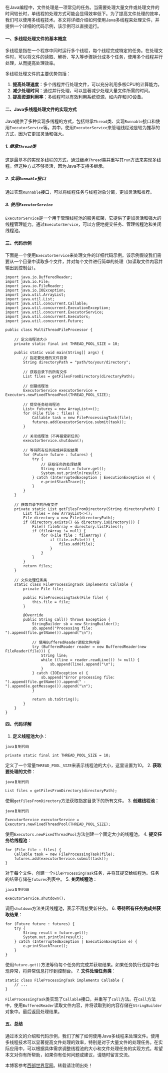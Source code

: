 
在Java编程中，文件处理是一项常见的任务。当需要处理大量文件或处理文件的时间较长时，单线程的处理方式可能会显得效率低下。为了提高文件处理的效率，我们可以使用多线程技术。本文将详细介绍如何使用Java多线程来处理文件，并提供一个详细的代码示例，该示例可以直接运行。


#### 一、多线程处理文件的基本概念


多线程是指在一个程序中同时运行多个线程，每个线程完成特定的任务。在处理文件时，可以将文件的读取、解析、写入等步骤拆分成多个任务，使用多个线程并行处理，从而提高处理效率。


多线程处理文件的主要优势包括：


1. **提高处理速度**：多个线程并行处理文件，可以充分利用多核CPU的计算能力。
2. **减少处理时间**：通过并行处理，可以显著减少处理大量文件所需的时间。
3. **提高资源利用率**：多线程可以有效利用系统资源，如内存和I/O设备。


#### 二、Java多线程处理文件的实现方式


Java提供了多种实现多线程的方式，包括继承`Thread`类、实现`Runnable`接口和使用`ExecutorService`等。其中，使用`ExecutorService`来管理线程池是较为推荐的方式，因为它更加灵活和强大。


##### 1\. 继承`Thread`类


这是最基本的实现多线程的方式，通过继承`Thread`类并重写其`run`方法来实现多线程。但这种方式不够灵活，因为Java不支持多继承。


##### 2\. 实现`Runnable`接口


通过实现`Runnable`接口，可以将线程任务与线程对象分离，更加灵活和推荐。


##### 3\. 使用`ExecutorService`


`ExecutorService`是一个用于管理线程池的服务框架，它提供了更加灵活和强大的线程管理能力。通过`ExecutorService`，可以方便地提交任务、管理线程池和关闭线程池。


#### 三、代码示例


下面是一个使用`ExecutorService`来处理文件的详细代码示例。该示例假设我们需要从一个目录中读取多个文件，并对每个文件进行简单的处理（如读取文件内容并输出到控制台）。



```
import java.io.BufferedReader;
import java.io.File;
import java.io.FileReader;
import java.io.IOException;
import java.util.ArrayList;
import java.util.List;
import java.util.concurrent.Callable;
import java.util.concurrent.ExecutionException;
import java.util.concurrent.ExecutorService;
import java.util.concurrent.Executors;
import java.util.concurrent.Future;
 
public class MultiThreadFileProcessor {
 
    // 定义线程池大小
    private static final int THREAD_POOL_SIZE = 10;
 
    public static void main(String[] args) {
        // 指定要处理的文件目录
        String directoryPath = "path/to/your/directory";
 
        // 获取目录下的所有文件
        List files = getFilesFromDirectory(directoryPath);
 
        // 创建线程池
        ExecutorService executorService = Executors.newFixedThreadPool(THREAD_POOL_SIZE);
 
        // 提交任务给线程池
        List> futures = new ArrayList<>();
        for (File file : files) {
            Callable task = new FileProcessingTask(file);
            futures.add(executorService.submit(task));
        }
 
        // 关闭线程池（不再接受新任务）
        executorService.shutdown();
 
        // 等待所有任务完成并获取结果
        for (Future future : futures) {
            try {
                // 获取任务的处理结果
                String result = future.get();
                System.out.println(result);
            } catch (InterruptedException | ExecutionException e) {
                e.printStackTrace();
            }
        }
    }
 
    // 获取目录下的所有文件
    private static List getFilesFromDirectory(String directoryPath) {
        List files = new ArrayList<>();
        File directory = new File(directoryPath);
        if (directory.exists() && directory.isDirectory()) {
            File[] fileArray = directory.listFiles();
            if (fileArray != null) {
                for (File file : fileArray) {
                    if (file.isFile()) {
                        files.add(file);
                    }
                }
            }
        }
        return files;
    }
 
    // 文件处理任务类
    static class FileProcessingTask implements Callable {
        private File file;
 
        public FileProcessingTask(File file) {
            this.file = file;
        }
 
        @Override
        public String call() throws Exception {
            StringBuilder sb = new StringBuilder();
            sb.append("Processing file: ").append(file.getName()).append("\n");
            
            // 使用BufferedReader读取文件内容
            try (BufferedReader reader = new BufferedReader(new FileReader(file))) {
                String line;
                while ((line = reader.readLine()) != null) {
                    sb.append(line).append("\n");
                }
            } catch (IOException e) {
                sb.append("Error processing file: ").append(file.getName()).append(" - ").append(e.getMessage()).append("\n");
            }
 
            return sb.toString();
        }
    }
}

```

#### 四、代码详解


1. **定义线程池大小**：



```
java复制代码

private static final int THREAD_POOL_SIZE = 10;

```

定义了一个常量`THREAD_POOL_SIZE`来表示线程池的大小，这里设置为10。
2. **获取要处理的文件**：



```
java复制代码

List files = getFilesFromDirectory(directoryPath);

```

使用`getFilesFromDirectory`方法获取指定目录下的所有文件。
3. **创建线程池**：



```
java复制代码

ExecutorService executorService = Executors.newFixedThreadPool(THREAD_POOL_SIZE);

```

使用`Executors.newFixedThreadPool`方法创建一个固定大小的线程池。
4. **提交任务给线程池**：



```
for (File file : files) {
    Callable task = new FileProcessingTask(file);
    futures.add(executorService.submit(task));
}

```

对于每个文件，创建一个`FileProcessingTask`任务，并将其提交给线程池。任务的结果存储在`futures`列表中。
5. **关闭线程池**：



```
java复制代码

executorService.shutdown();

```

调用`shutdown`方法关闭线程池，表示不再接受新任务。
6. **等待所有任务完成并获取结果**：



```
for (Future future : futures) {
    try {
        String result = future.get();
        System.out.println(result);
    } catch (InterruptedException | ExecutionException e) {
        e.printStackTrace();
    }
}

```

使用`future.get()`方法等待每个任务的完成并获取结果。如果任务执行过程中出现异常，将异常信息打印到控制台。
7. **文件处理任务类**：



```
static class FileProcessingTask implements Callable {
    // ...
}

```

`FileProcessingTask`类实现了`Callable`接口，并重写了`call`方法。在`call`方法中，使用`BufferedReader`读取文件内容，并将读取到的内容存储在`StringBuilder`对象中。最后返回处理结果。


#### 五、总结


通过本文的介绍和代码示例，我们了解了如何使用Java多线程来处理文件。使用多线程技术可以显著提高文件处理的效率，特别是对于大量文件的处理任务。在实际应用中，可以根据具体需求调整线程池的大小和文件处理任务的实现方式。希望本文对你有所帮助，如果你有任何问题或建议，请随时留言交流。


 本博客参考[西部世界官网](https://www.xbsj9.com)。转载请注明出处！
